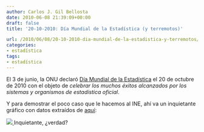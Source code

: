 ```yaml
---
author: Carlos J. Gil Bellosta
date: 2010-06-08 21:39:09+00:00
draft: false
title: '20-10-2010: Día Mundial de la Estadística (y terremotos)'

url: /2010/06/08/20-10-2010-dia-mundial-de-la-estadistica-y-terremotos/
categories:
- estadística
tags:
- estadística
---
```


El 3 de junio, la ONU declaró [Día Mundial de la Estadística](http://unstats.un.org/unsd/wsd/) el 20 de octubre de 2010 con el objeto de _celebrar los muchos éxitos alcanzados por los sistemas y organismos de estadística oficial_.

Y para demostrar el poco caso que le hacemos al INE, ahí va un inquietante gráfico con datos extraídos de [aquí](http://www.ine.es/jaxi/tabla.do?type=pcaxis&path=/t43/a013/a1998/l0/&file=t30013.px):


[![](/wp-uploads/2010/06/terremotos_espana_ine.png)
](/wp-uploads/2010/06/terremotos_espana_ine.png) Inquietante, ¿verdad?
